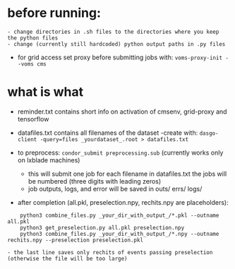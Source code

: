 
# before running:
	- change directories in .sh files to the directories where you keep the python files
	- change (currently still hardcoded) python output paths in .py files 

- for grid access set proxy before submitting jobs with: 
	`voms-proxy-init --voms cms`

# what is what
- reminder.txt contains short info on activation of cmsenv, grid-proxy and tensorflow
- datafiles.txt contains all filenames of the dataset
	-create with: `dasgo-client -query=files _yourdataset_.root > datafiles.txt`

- to preprocess: `condor_submit preprocessing.sub`
	(currently works only on lxblade machines)
	- this will submit one job for each filename in datafiles.txt
	  the jobs will be numbered (three digits with leading zeros)
	- job outputs, logs, and error will be saved in outs/ errs/ logs/

- after completion (all.pkl, preselection.npy, rechits.npy are placeholders):
```
	python3 combine_files.py _your_dir_with_output_/*.pkl --outname all.pkl
	python3 get_preselection.py all.pkl preselection.npy
	python3 combine_files.py _your_dir_with_output_/*.npy --outname rechits.npy --preselection preselection.pkl
```
	- the last line saves only rechits of events passing preselection (otherwise the file will be too large)


